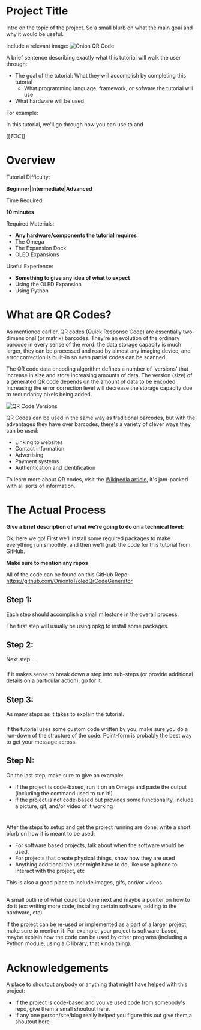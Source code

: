 # Project Title

Intro on the topic of the project. 
So a small blurb on what the main goal and why it would be useful.

Include a relevant image:
![Onion QR Code](http://i.imgur.com/0Ef3def.png)


A brief sentence describing exactly what this tutorial will walk the user through:
* The goal of the tutorial: What they will accomplish by completing this tutorial
  * What programming language, framework, or sofware the tutorial will use
* What hardware will be used

For example:

In this tutorial, we'll go through how you can use <Python> to <encode text into a QR Code> and <display it on your OLED Expansion.>


[[_TOC_]]


[//]: # (Overview)

# Overview 

Tutorial Difficulty:

**Beginner|Intermediate|Advanced**

Time Required:

**10 minutes**

Required Materials:
* **Any hardware/components the tutorial requires**
* The Omega
* The Expansion Dock
* OLED Expansions

Useful Experience:
* **Something to give any idea of what to expect**
* Using the OLED Expansion
* Using Python



# What are QR Codes?

As mentioned earlier, QR codes (Quick Response Code) are essentially two-dimensional (or matrix) barcodes. They're an evolution of the ordinary barcode in every sense of the word: the data storage capacity is much larger, they can be processed and read by almost any imaging device, and error correction is built-in so even partial codes can be scanned.

The QR code data encoding algorithm defines a number of 'versions' that increase in size and store increasing amounts of data. The version (size) of a generated QR code depends on the amount of data to be encoded. Increasing the error correction level will decrease the storage capacity due to redundancy pixels being added.

![QR Code Versions](http://i.imgur.com/mPR6X8i.png)

QR Codes can be used in the same way as traditional barcodes, but with the advantages they have over barcodes, there's a variety of clever ways they can be used:
* Linking to websites
* Contact information
* Advertising
* Payment systems 
* Authentication and identification

To learn more about QR codes, visit the [Wikipedia article](https://en.wikipedia.org/wiki/QR_code), it's jam-packed with all sorts of information.




[//]: # (The Actual Process)

# The Actual Process

**Give a brief description of what we're going to do on a technical level:**

Ok, here we go! First we'll install some required packages to make everything run smoothly, and then we'll grab the code for this tutorial from GitHub.

**Make sure to mention any repos**

All of the code can be found on this GitHub Repo: https://github.com/OnionIoT/oledQrCodeGenerator



[//]: # (The Steps)

## Step 1: <Step Title>

Each step should accomplish a small milestone in the overall process.

The first step will usually be using opkg to install some packages.


[//]: # (Step 2)

## Step 2: <Step Title>

Next step... 

### <Sub-step Title>

If it makes sense to break down a step into sub-steps (or provide additional details on a particular action), go for it. 


[//]: # (Step 3)

## Step 3: <Step Title>

As many steps as it takes to explain the tutorial.

### <Sub-step Title>

If the tutorial uses some custom code written by you, make sure you do a run-down of the structure of the code. Point-form is probably the best way to get your message across.


[//]: # (Step N)

## Step N: <Step Title>

On the last step, make sure to give an example:
* if the project is code-based, run it on an Omega and paste the output (including the command used to run it!)
* if the project is not code-based but provides some functionality, include a picture, gif, and/or video of it working




[//]: # (Using the Project)

# <Using the Project>

After the steps to setup and get the project running are done, write a short blurb on how it is meant to be used:

* For software based projects, talk about when the software would be used.
* For projects that create physical things, show how they are used
* Anything additional the user might have to do, like use a phone to interact with the project, etc

This is also a good place to include images, gifs, and/or videos.


## <Going Further>

A small outline of what could be done next and maybe a pointer on how to do it (ex: writing more code, installing certain software, adding to the hardware, etc)

If the project can be re-used or implemented as a part of a larger project, make sure to mention it. For example, your project is software-based, maybe explain how the code can be used by other programs (including a Python module, using a C library, that kinda thing).




[//]: # (Acknowledgements)

# Acknowledgements

A place to shoutout anybody or anything that might have helped with this project:
* If the project is code-based and you've used code from somebody's repo, give them a small shoutout here.
* If any one person/site/blog really helped you figure this out give them a shoutout here

